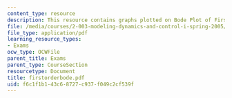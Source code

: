 ```yaml
---
content_type: resource
description: This resource contains graphs plotted on Bode Plot of First Order System.
file: /media/courses/2-003-modeling-dynamics-and-control-i-spring-2005/f6c1f1b143c68727c937f049c2cf539f_firstorderbode.pdf
file_type: application/pdf
learning_resource_types:
- Exams
ocw_type: OCWFile
parent_title: Exams
parent_type: CourseSection
resourcetype: Document
title: firstorderbode.pdf
uid: f6c1f1b1-43c6-8727-c937-f049c2cf539f
---
```

